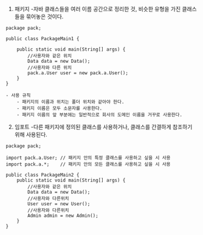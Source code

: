 1) 패키지
	-자바 클래스들을 여러 이름 공간으로 정리한 것, 비슷한 유형을 가진 클래스들을 묶어놓은 것이다.
	
```
package pack;  
  
public class PackageMain1 {  
  
    public static void main(String[] args) {  
        //사용자와 같은 위치  
        Data data = new Data();  
        //사용자와 다른 위치  
        pack.a.User user = new pack.a.User();  
    }  
}
```
	- 사용 규칙
		- 패키지의 이름과 위치는 폴더 위치와 같아야 한다.
		- 패키지 이름은 모두 소문자를 사용한다.
		- 패키지 이름의 앞 부분에는 일반적으로 회사의 도메인 이름을 거꾸로 사용한다.
2) 임포트
	-다른 패키지에 정의된 클래스를 사용하거나, 클래스를 간결하게 참조하기 위해 사용된다. 
```
package pack;  
  
import pack.a.User; // 패키지 안의 특정 클래스를 사용하고 싶을 시 사용  
import pack.a.*;    // 패키지 안의 모든 클래스를 사용하고 싶을 시 사용  
  
public class PackageMain2 {  
    public static void main(String[] args) {  
        //사용자와 같은 위치  
        Data data = new Data();  
        //사용자와 다른위치  
        User user = new User();  
        //사용자와 다른위치  
        Admin admin = new Admin();  
    }  
}
```
